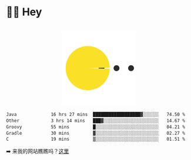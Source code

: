 
# 👋🏻 Hey
<div align="center">
	<br>
	<img src="https://raw.githubusercontent.com/Aniket965/Aniket965/master/pacman.svg?sanitize=true" width="200" height="200">
	<br>
</div>

<!--START_SECTION:waka-->

```txt
Java             16 hrs 27 mins  ██████████████████▓░░░░░░   74.50 %
Other            3 hrs 14 mins   ███▓░░░░░░░░░░░░░░░░░░░░░   14.67 %
Groovy           55 mins         █░░░░░░░░░░░░░░░░░░░░░░░░   04.21 %
Gradle           30 mins         ▓░░░░░░░░░░░░░░░░░░░░░░░░   02.27 %
C                19 mins         ▒░░░░░░░░░░░░░░░░░░░░░░░░   01.51 %
```

<!--END_SECTION:waka-->

 ➡️  来我的网站瞧瞧吗？[这里](https://www.shaolongfei.com)
